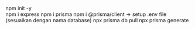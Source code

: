 npm init -y <br>
npm i express
npm i prisma
npm i @prisma/client
-> setup .env file (sesuaikan dengan nama database)
npx prisma db pull
npx prisma generate
